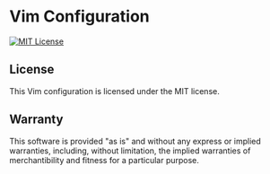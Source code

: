 # Vim Configuration

[![MIT License](http://img.shields.io/badge/license-MIT-red.svg?style=flat)](./LICENSE.txt)

## License

This Vim configuration is licensed under the MIT license.

## Warranty

This software is provided "as is" and without any express or
implied warranties, including, without limitation, the implied
warranties of merchantibility and fitness for a particular
purpose.
